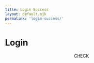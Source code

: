 ```yaml
---
title: Login Success
layout: default.njk
permalink: 'login-success/'
---
```


<script>
  document.addEventListener("DOMContentLoaded", function(){
    const elButton = document.querySelector("#login .primary")

    elButton.addEventListener("click", async (e) => {
      e.preventDefault();

      const response = await fetch(
        "https://package-scry.herokuapp.com/site/check",
        {
          headers: {
            Accept: "application/json",
            "Content-Type": "application/json",
          }
        }
      );
      console.log(response);
    });
  })
</script>

<style>

#login #price {
  display: inline-block;
  margin: 0;
}
#login #content {
  display: grid;
  align-items: start;
  justify-items: center;
}

</style>

<div class="container" id="login">
  <div id="header">
    <h1>Login</h1>
    <div class="separator"></div>
  </div>
  <div id="content">
    <a class="button primary" href="/login">CHECK</a>
  </div>
  <div id="container-footer">
    <div class="separator"></div>
  </div>
</div>
